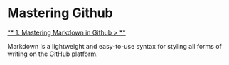 # Mastering Github

[** 1. Mastering Markdown in Github > **
][e73eed3b]

  [e73eed3b]: https://guides.github.com/features/mastering-markdown/ "Link"

Markdown is a lightweight and easy-to-use syntax for styling all forms of writing on the GitHub platform.
